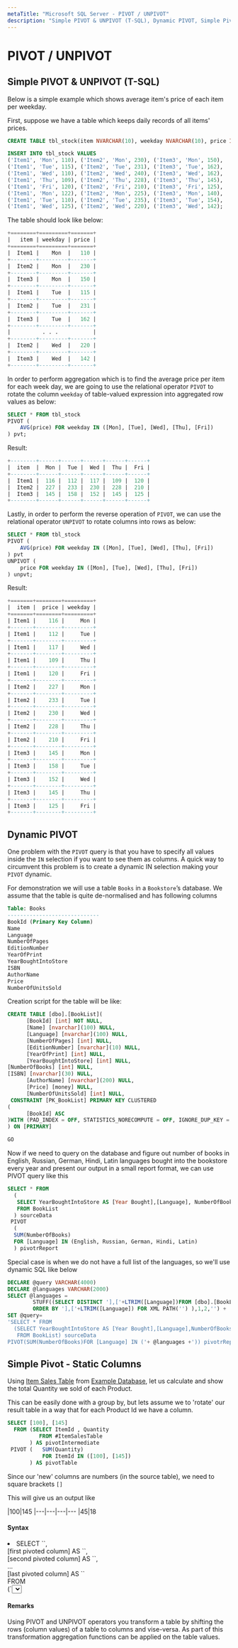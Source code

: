 ```yaml
---
metaTitle: "Microsoft SQL Server - PIVOT / UNPIVOT"
description: "Simple PIVOT & UNPIVOT (T-SQL), Dynamic PIVOT, Simple Pivot - Static Columns"
---
```


# PIVOT / UNPIVOT



## Simple PIVOT & UNPIVOT (T-SQL)


Below is a simple example which shows average item's price of each item per weekday.

First, suppose we have a table which keeps daily records of all items' prices.

```sql
CREATE TABLE tbl_stock(item NVARCHAR(10), weekday NVARCHAR(10), price INT);

INSERT INTO tbl_stock VALUES 
('Item1', 'Mon', 110), ('Item2', 'Mon', 230), ('Item3', 'Mon', 150), 
('Item1', 'Tue', 115), ('Item2', 'Tue', 231), ('Item3', 'Tue', 162), 
('Item1', 'Wed', 110), ('Item2', 'Wed', 240), ('Item3', 'Wed', 162), 
('Item1', 'Thu', 109), ('Item2', 'Thu', 228), ('Item3', 'Thu', 145), 
('Item1', 'Fri', 120), ('Item2', 'Fri', 210), ('Item3', 'Fri', 125),
('Item1', 'Mon', 122), ('Item2', 'Mon', 225), ('Item3', 'Mon', 140),
('Item1', 'Tue', 110), ('Item2', 'Tue', 235), ('Item3', 'Tue', 154),
('Item1', 'Wed', 125), ('Item2', 'Wed', 220), ('Item3', 'Wed', 142);

```

The table should look like below:

```sql
+========+=========+=======+
|   item | weekday | price |
+========+=========+=======+
|  Item1 |    Mon  |   110 |
+--------+---------+-------+
|  Item2 |    Mon  |   230 |
+--------+---------+-------+
|  Item3 |    Mon  |   150 |
+--------+---------+-------+
|  Item1 |    Tue  |   115 |
+--------+---------+-------+
|  Item2 |    Tue  |   231 |
+--------+---------+-------+
|  Item3 |    Tue  |   162 |
+--------+---------+-------+
|          . . .           |
+--------+---------+-------+
|  Item2 |    Wed  |   220 |
+--------+---------+-------+
|  Item3 |    Wed  |   142 |
+--------+---------+-------+

```

In order to perform aggregation which is to find the average price per item for each week day, we are going to use the relational operator `PIVOT` to rotate the column `weekday` of table-valued expression into aggregated row values as below:

```sql
SELECT * FROM tbl_stock
PIVOT ( 
    AVG(price) FOR weekday IN ([Mon], [Tue], [Wed], [Thu], [Fri])
) pvt;

```

Result:

```sql
+--------+------+------+------+------+------+
|  item  |  Mon |  Tue |  Wed |  Thu |  Fri |
+--------+------+------+------+------+------+
|  Item1 |  116 |  112 |  117 |  109 |  120 |
|  Item2 |  227 |  233 |  230 |  228 |  210 |
|  Item3 |  145 |  158 |  152 |  145 |  125 |
+--------+------+------+------+------+------+

```

Lastly, in order to perform the reverse operation of `PIVOT`, we can use the relational operator `UNPIVOT` to rotate columns into rows as below:

```sql
SELECT * FROM tbl_stock
PIVOT ( 
    AVG(price) FOR weekday IN ([Mon], [Tue], [Wed], [Thu], [Fri])
) pvt
UNPIVOT ( 
    price FOR weekday IN ([Mon], [Tue], [Wed], [Thu], [Fri])
) unpvt;

```

Result:

```sql
+=======+========+=========+
|  item |  price | weekday |
+=======+========+=========+
| Item1 |    116 |     Mon |
+-------+--------+---------+
| Item1 |    112 |     Tue |
+-------+--------+---------+
| Item1 |    117 |     Wed |
+-------+--------+---------+
| Item1 |    109 |     Thu |
+-------+--------+---------+
| Item1 |    120 |     Fri |
+-------+--------+---------+
| Item2 |    227 |     Mon |
+-------+--------+---------+
| Item2 |    233 |     Tue |
+-------+--------+---------+
| Item2 |    230 |     Wed |
+-------+--------+---------+
| Item2 |    228 |     Thu |
+-------+--------+---------+
| Item2 |    210 |     Fri |
+-------+--------+---------+
| Item3 |    145 |     Mon |
+-------+--------+---------+
| Item3 |    158 |     Tue |
+-------+--------+---------+
| Item3 |    152 |     Wed |
+-------+--------+---------+
| Item3 |    145 |     Thu |
+-------+--------+---------+
| Item3 |    125 |     Fri |
+-------+--------+---------+

```



## Dynamic PIVOT


One problem with the `PIVOT` query is that you have to specify all values inside the `IN` selection if you want to see them as columns.
A quick way to circumvent this problem is to create a dynamic IN selection making your `PIVOT` dynamic.

For demonstration we will use a table `Books` in a `Bookstore`’s database. We assume that the table is quite de-normalised and has following columns

```sql
Table: Books
-----------------------------
BookId (Primary Key Column)
Name
Language
NumberOfPages
EditionNumber
YearOfPrint
YearBoughtIntoStore
ISBN
AuthorName
Price
NumberOfUnitsSold

```

Creation script for the table will be like:

```sql
CREATE TABLE [dbo].[BookList](
      [BookId] [int] NOT NULL,
      [Name] [nvarchar](100) NULL,
      [Language] [nvarchar](100) NULL,
      [NumberOfPages] [int] NULL,
      [EditionNumber] [nvarchar](10) NULL,
      [YearOfPrint] [int] NULL,
      [YearBoughtIntoStore] [int] NULL,
[NumberOfBooks] [int] NULL,
[ISBN] [nvarchar](30) NULL,
      [AuthorName] [nvarchar](200) NULL,
      [Price] [money] NULL,
      [NumberOfUnitsSold] [int] NULL,
 CONSTRAINT [PK_BookList] PRIMARY KEY CLUSTERED
(
      [BookId] ASC
)WITH (PAD_INDEX = OFF, STATISTICS_NORECOMPUTE = OFF, IGNORE_DUP_KEY = OFF, ALLOW_ROW_LOCKS = ON, ALLOW_PAGE_LOCKS = ON) ON [PRIMARY]
) ON [PRIMARY]

GO

```

Now if we need to query on the database and figure out number of books in English, Russian, German, Hindi, Latin languages bought into the bookstore every year and present our output in a small report format, we can use PIVOT query like this

```sql
SELECT * FROM
  (
   SELECT YearBoughtIntoStore AS [Year Bought],[Language], NumberOfBooks
   FROM BookList
  ) sourceData 
 PIVOT
  (
  SUM(NumberOfBooks)
  FOR [Language] IN (English, Russian, German, Hindi, Latin)
  ) pivotrReport

```

Special case is when we do not have a full list of the languages, so we'll use dynamic SQL like below

```sql
DECLARE @query VARCHAR(4000)
DECLARE @languages VARCHAR(2000)
SELECT @languages =
        STUFF((SELECT DISTINCT '],['+LTRIM([Language])FROM [dbo].[BookList]
        ORDER BY '],['+LTRIM([Language]) FOR XML PATH('') ),1,2,'') + ']'
SET @query=
'SELECT * FROM
  (SELECT YearBoughtIntoStore AS [Year Bought],[Language],NumberOfBooks
   FROM BookList) sourceData
PIVOT(SUM(NumberOfBooks)FOR [Language] IN ('+ @languages +')) pivotrReport' EXECUTE(@query)

```



## Simple Pivot - Static Columns


Using [Item Sales Table](http://stackoverflow.com/documentation/sql/280/example-database/1207/item-sales-table#t=201604231440127063045) from [Example Database](http://stackoverflow.com/documentation/sql/280/example-database#t=201604231440308642346), let us calculate and show the total Quantity we sold of each Product.

This can be easily done with a group by, but lets assume we to 'rotate' our result table in a way that for each Product Id we have a column.

```sql
SELECT [100], [145]
  FROM (SELECT ItemId , Quantity
          FROM #ItemSalesTable
       ) AS pivotIntermediate
 PIVOT (   SUM(Quantity)
           FOR ItemId IN ([100], [145])
       ) AS pivotTable

```

Since our 'new' columns are numbers (in the source table), we need to square brackets `[]`

This will give us an output like

|100|145
|---|---|---|---
|45|18



#### Syntax


<li>SELECT `<non-pivoted column>`,<br />
[first pivoted column] AS `<column name>`,<br />
[second pivoted column] AS `<column name>`,<br />
...<br />
[last pivoted column] AS `<column name>`<br />
FROM<br />
(`<SELECT query that produces the data>`)<br />
AS `<alias for the source query>`<br />
PIVOT<br />
(<br />
`<aggregation function>`(`<column being aggregated>`)<br />
FOR<br />
[`<column that contains the values that will become column headers>`]<br />
IN ( [first pivoted column], [second pivoted column],<br />
... [last pivoted column])<br />
) AS `<alias for the pivot table>`
`<optional ORDER BY clause>`;</li>



#### Remarks


Using PIVOT and UNPIVOT operators you transform a table by shifting the rows (column values) of a table to columns and vise-versa. As part of this transformation aggregation functions can be applied on the table values.


